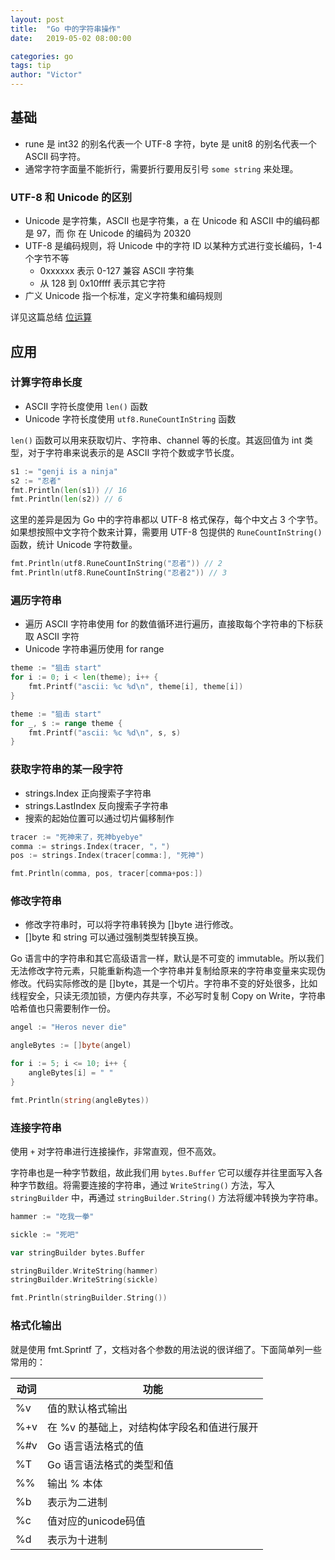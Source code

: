 ```yaml
---
layout: post
title:  "Go 中的字符串操作"
date:   2019-05-02 08:00:00

categories: go
tags: tip
author: "Victor"
---
```


## 基础

* rune 是 int32 的别名代表一个 UTF-8 字符，byte 是 unit8 的别名代表一个 ASCII 码字符。
* 通常字符字面量不能折行，需要折行要用反引号 `some string` 来处理。

### UTF-8 和 Unicode 的区别

* Unicode 是字符集，ASCII 也是字符集，a 在 Unicode 和 ASCII 中的编码都是 97，而 你 在 Unicode 的编码为 20320
* UTF-8 是编码规则，将 Unicode 中的字符 ID 以某种方式进行变长编码，1-4 个字节不等
	* 0xxxxxx 表示 0-127 兼容 ASCII 字符集
	* 从 128 到 0x10ffff 表示其它字符
* 广义 Unicode 指一个标准，定义字符集和编码规则

详见这篇总结 [位运算](/ruby/bitwise-operation-1/)

## 应用

### 计算字符串长度

* ASCII 字符长度使用 `len()` 函数
* Unicode 字符长度使用 `utf8.RuneCountInString` 函数

`len()` 函数可以用来获取切片、字符串、channel 等的长度。其返回值为 int 类型，对于字符串来说表示的是 ASCII 字符个数或字节长度。

```go
s1 := "genji is a ninja"
s2 := "忍者"
fmt.Println(len(s1)) // 16
fmt.Println(len(s2)) // 6
```

这里的差异是因为 Go 中的字符串都以 UTF-8 格式保存，每个中文占 3 个字节。如果想按照中文字符个数来计算，需要用 UTF-8 包提供的 `RuneCountInString()` 函数，统计 Unicode 字符数量。

```go
fmt.Println(utf8.RuneCountInString("忍者")) // 2
fmt.Println(utf8.RuneCountInString("忍者2")) // 3
```

### 遍历字符串

* 遍历 ASCII 字符串使用 for 的数值循环进行遍历，直接取每个字符串的下标获取 ASCII 字符
* Unicode 字符串遍历使用 for range

```go
theme := "狙击 start"
for i := 0; i < len(theme); i++ {
	fmt.Printf("ascii: %c %d\n", theme[i], theme[i])
}
```

```go
theme := "狙击 start"
for _, s := range theme {
	fmt.Printf("ascii: %c %d\n", s, s)
}
```

### 获取字符串的某一段字符

* strings.Index 正向搜索子字符串
* strings.LastIndex 反向搜索子字符串
* 搜索的起始位置可以通过切片偏移制作

```go
tracer := "死神来了，死神byebye"
comma := strings.Index(tracer, "，")
pos := strings.Index(tracer[comma:], "死神")

fmt.Println(comma, pos, tracer[comma+pos:])
```

### 修改字符串

* 修改字符串时，可以将字符串转换为 []byte 进行修改。
* []byte 和 string 可以通过强制类型转换互换。

Go 语言中的字符串和其它高级语言一样，默认是不可变的 immutable。所以我们无法修改字符元素，只能重新构造一个字符串并复制给原来的字符串变量来实现伪修改。代码实际修改的是 []byte，其是一个切片。字符串不变的好处很多，比如线程安全，只读无须加锁，方便内存共享，不必写时复制 Copy on Write，字符串哈希值也只需要制作一份。

```go
angel := "Heros never die"

angleBytes := []byte(angel)

for i := 5; i <= 10; i++ {
	angleBytes[i] = " "
}

fmt.Println(string(angleBytes))
```

### 连接字符串

使用 `+` 对字符串进行连接操作，非常直观，但不高效。

字符串也是一种字节数组，故此我们用 `bytes.Buffer` 它可以缓存并往里面写入各种字节数组。将需要连接的字符串，通过 `WriteString()` 方法，写入 `stringBuilder` 中，再通过 `stringBuilder.String()` 方法将缓冲转换为字符串。

```go
hammer := "吃我一拳"

sickle := "死吧"

var stringBuilder bytes.Buffer

stringBuilder.WriteString(hammer)
stringBuilder.WriteString(sickle)

fmt.Println(stringBuilder.String())
```

### 格式化输出

就是使用 fmt.Sprintf 了，文档对各个参数的用法说的很详细了。下面简单列一些常用的：


| 动词 | 功能                                                         |
| ---- | ------------------------------------------------------------ |
| %v   | 值的默认格式输出                                             |
| %+v  | 在 %v 的基础上，对结构体字段名和值进行展开                   |
| %#v  | Go 语言语法格式的值                                          |
| %T   | Go 语言语法格式的类型和值                                    |
| %%   | 输出 % 本体                                                  |
| %b   | 表示为二进制                                                 |
| %c   | 值对应的unicode码值                                          |
| %d   | 表示为十进制                                                 |
